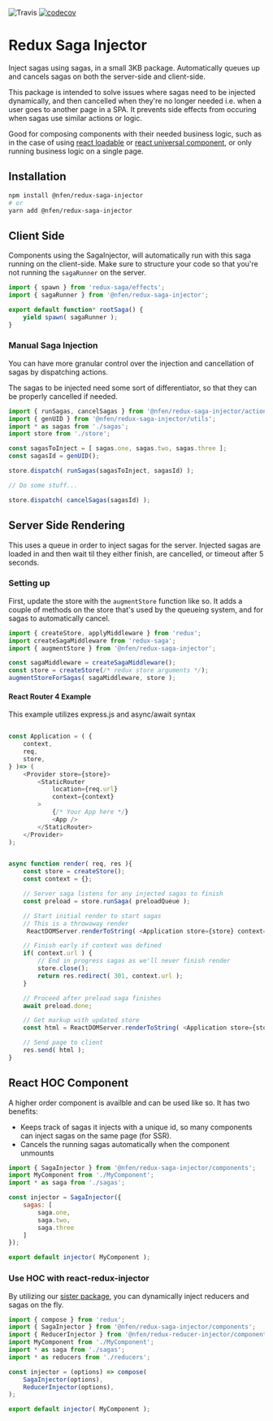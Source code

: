 
![Travis](https://img.shields.io/travis/nealfennimore/redux-saga-injector.svg)
[![codecov](https://codecov.io/gh/nealfennimore/redux-saga-injector/branch/master/graph/badge.svg)](https://codecov.io/gh/nealfennimore/redux-saga-injector)

# Redux Saga Injector

Inject sagas using sagas, in a small 3KB package. Automatically queues up and cancels sagas on both the server-side and client-side.

This package is intended to solve issues where sagas need to be injected dynamically, and then cancelled when they're no longer needed i.e. when a user goes to another page in a SPA. It prevents side effects from occuring when sagas use similar actions or logic.

Good for composing components with their needed business logic, such as in the case of using [react loadable](https://github.com/jamiebuilds/react-loadable) or [react universal component](https://github.com/faceyspacey/react-universal-component), or only running business logic on a single page.

## Installation

```sh
npm install @nfen/redux-saga-injector
# or
yarn add @nfen/redux-saga-injector
```

## Client Side

Components using the SagaInjector, will automatically run with this saga running on the client-side. Make sure to structure your code so that you're not running the `sagaRunner` on the server.

```js
import { spawn } from 'redux-saga/effects';
import { sagaRunner } from '@nfen/redux-saga-injector';

export default function* rootSaga() {
    yield spawn( sagaRunner );
}
```

### Manual Saga Injection

You can have more granular control over the injection and cancellation of sagas by dispatching actions.

The sagas to be injected need some sort of differentiator, so that they can be properly cancelled if needed.

```js
import { runSagas, cancelSagas } from '@nfen/redux-saga-injector/actions';
import { genUID } from '@nfen/redux-saga-injector/utils';
import * as sagas from './sagas';
import store from './store';

const sagasToInject = [ sagas.one, sagas.two, sagas.three ];
const sagasId = genUID();

store.dispatch( runSagas(sagasToInject, sagasId) );

// Do some stuff...

store.dispatch( cancelSagas(sagasId) );
```

## Server Side Rendering

This uses a queue in order to inject sagas for the server. Injected sagas are loaded in and then wait til they either finish, are cancelled, or timeout after 5 seconds.

### Setting up

First, update the store with the `augmentStore` function like so. It adds a couple of methods on the store that's used by the queueing system, and for sagas to automatically cancel.

```js
import { createStore, applyMiddleware } from 'redux';
import createSagaMiddleware from 'redux-saga';
import { augmentStore } from '@nfen/redux-saga-injector';

const sagaMiddleware = createSagaMiddleware();
const store = createStore(/* redux store arguments */);
augmentStoreForSagas( sagaMiddleware, store );
```

#### React Router 4 Example

This example utilizes express.js and async/await syntax

```js

const Application = ( {
    context,
    req,
    store,
} )=> (
    <Provider store={store}>
        <StaticRouter
            location={req.url}
            context={context}
        >
            {/* Your App here */}
            <App />
        </StaticRouter>
    </Provider>
);


async function render( req, res ){
    const store = createStore();
    const context = {};

    // Server saga listens for any injected sagas to finish
    const preload = store.runSaga( preloadQueue );

    // Start initial render to start sagas
    // This is a throwaway render
     ReactDOMServer.renderToString( <Application store={store} context={context} req={req} /> } );

    // Finish early if context was defined
    if( context.url ) {
        // End in progress sagas as we'll never finish render
        store.close();
        return res.redirect( 301, context.url );
    }

    // Proceed after preload saga finishes
    await preload.done;

    // Get markup with updated store
    const html = ReactDOMServer.renderToString( <Application store={store} context={context} req={req} /> } );

    // Send page to client
    res.send( html );
}
```

## React HOC Component

A higher order component is availble and can be used like so. It has two benefits:

- Keeps track of sagas it injects with a unique id, so many components can inject sagas on the same page (for SSR).
- Cancels the running sagas automatically when the component unmounts

```js
import { SagaInjector } from '@nfen/redux-saga-injector/components';
import MyComponent from './MyComponent';
import * as saga from './sagas';

const injector = SagaInjector({
    sagas: [
        saga.one,
        saga.two,
        saga.three
    ]
});

export default injector( MyComponent );
```

### Use HOC with react-redux-injector

By utilizing our [sister package](https://github.com/nealfennimore/redux-reducer-injector), you can dynamically inject reducers and sagas on the fly.

```js
import { compose } from 'redux';
import { SagaInjector } from '@nfen/redux-saga-injector/components';
import { ReducerInjector } from '@nfen/redux-reducer-injector/components';
import MyComponent from './MyComponent';
import * as saga from './sagas';
import * as reducers from './reducers';

const injector = (options) => compose(
    SagaInjector(options),
    ReducerInjector(options),
);

export default injector( MyComponent );
```
